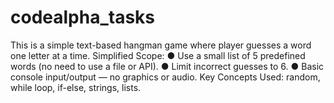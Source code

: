 # codealpha_tasks
This is a simple text-based hangman game where player guesses a word one letter at a time.
Simplified Scope:
● Use a small list of 5 predefined words (no need to use a file or API).
● Limit incorrect guesses to 6.
● Basic console input/output — no graphics or audio.
Key Concepts Used: random, while loop, if-else, strings, lists.

